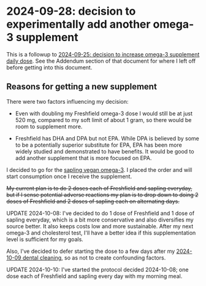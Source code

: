 # 2024-09-28: decision to experimentally add another omega-3 supplement

This is a followup to [2024-09-25: decision to increase omega-3
supplement daily
dose](2024-09-25-decision-to-increase-omega-3-supplement-daily-dose.md). See
the Addendum section of that document for where I left off before
getting into this document.

## Reasons for getting a new supplement

There were two factors influencing my decision:

* Even with doubling my Freshfield omega-3 dose I would still be at
  just 520 mg, compared to my soft limit of about 1 gram, so there
  would be room to supplement more.

* Freshfield has DHA and DPA but not EPA. While DPA is believed by
  some to be a potentially superior substitute for EPA, EPA has been
  more widely studied and demonstrated to have benefits. It would be
  good to add another supplement that is more focused on EPA.

I decided to go for the [sapling vegan
omega-3](https://www.amazon.com/gp/product/B09ZQ3FWBZ/). I placed the
order and will start consumption once I receive the supplement.

~~My current plan is to do 2 doses each of Freshfield and sapling
everyday, but if I sense potential adverse reactions my plan is to
drop down to doing 2 doses of Freshfield and 2 doses of sapling each
on alternating days.~~

UPDATE 2024-10-08: I've decided to do 1 dose of Freshfield and 1 dose
of sapling everyday, which is a bit more conservative and also
diversifies my source better. It also keeps costs low and more
sustainable. After my next omega-3 and cholesterol test, I'll have a
better idea if this supplementation level is sufficient for my goals.

Also, I've decided to defer starting the dose to a few days after my
[2024-10-09 dental cleaning](2024-10-09-dental-cleaning.md), so as not
to create confounding factors.

UPDATE 2024-10-10: I've started the protocol decided 2024-10-08; one
dose each of Freshfield and sapling every day with my morning meal.
